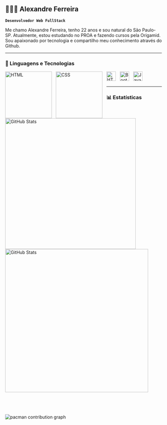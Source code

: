 ##  ​👨🏾‍💻​ Alexandre Ferreira 

**`Desenvolvedor Web FullStack`**

Me chamo Alexandre Ferreira, tenho 22 anos e sou natural do São Paulo-SP. Atualmente, estou estudando no PROA e fazendo cursos pela Origamid. Sou apaixonado por tecnologia e compartilho meu conhecimento através do Github. 


___

### 🤖 Linguagens e Tecnologias


<img 
    align="left" 
    alt="HTML"
    title="HTML" 
height="150"
    style="padding-right: 10px;" 
    src="https://cdn.jsdelivr.net/gh/devicons/devicon@latest/icons/html5/html5-original.svg" 
/>
<img 
    align="left" 
    alt="CSS" 
    title="CSS"
height="150"
    style="padding-right: 10px;" 
    src="https://cdn.jsdelivr.net/gh/devicons/devicon@latest/icons/css3/css3-original.svg" 
/>

<img 
    align="left" 
    alt="HTML"
    title="HTML" 
    width="30px" 
    style="padding-right: 10px;" 
    src="https://cdn.jsdelivr.net/gh/devicons/devicon@latest/icons/javascript/javascript-original.svg" 
    />

<img 
    align="left" 
    alt="Bootstrap" 
    title="Bootstrap"
    width="30px" 
    style="padding-right: 10px;" 
    src="https://cdn.jsdelivr.net/gh/devicons/devicon@latest/icons/bootstrap/bootstrap-original.svg" 
/>


<img 
    align="left" 
    alt="JavaScript" 
    title="JavaScript"
    width="30px" 
    style="padding-right: 10px;" 
    src="https://cdn.jsdelivr.net/gh/devicons/devicon@latest/icons/mysql/mysql-original-wordmark.svg" 
/>




<br><br/>

___

### 📊 Estatísticas


  <img 
    align="left" 
    alt="GitHub Stats" 
     width="420"
    style="padding-right: 10px;" 
    src="https://github-readme-stats.vercel.app/api?username=Dev-Alexandre-Ferreira&show_icons=true&theme=tokyonight&include_all_commits=true&locale=pt-br" 
  />


<img 
      align="center" 
      alt="GitHub Stats" 
    width="460"
      style="padding-right: 10px;" 
      src="https://github-readme-stats.vercel.app/api/top-langs/?username=Dev-Alexandre-Ferreira&theme=tokyonight&layout=compact&custom_title=Tecnologias&langs_count=7" 
  />



###


<br></br>



<picture>
  <source media="(prefers-color-scheme: dark)" srcset="https://raw.githubusercontent.com/Dev-Alexandre-Ferreira/Dev-Alexandre-Ferreira/output/pacman-contribution-graph-dark.svg">
  <source media="(prefers-color-scheme: light)" srcset="https://raw.githubusercontent.com/Dev-Alexandre-Ferreira/Dev-Alexandre-Ferreira/output/pacman-contribution-graph.svg">
  <img alt="pacman contribution graph" src="https://raw.githubusercontent.com/Dev-Alexandre-Ferreira/Dev-Alexandre-Ferreira/output/pacman-contribution-graph.svg">
</picture>





